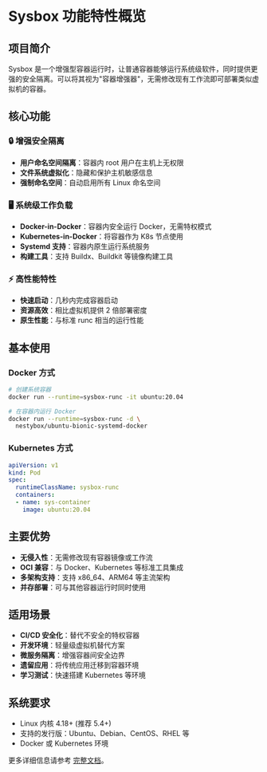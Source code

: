 # Sysbox 功能特性概览

## 项目简介

Sysbox 是一个增强型容器运行时，让普通容器能够运行系统级软件，同时提供更强的安全隔离。可以将其视为"容器增强器"，无需修改现有工作流即可部署类似虚拟机的容器。

## 核心功能

### 🔒 增强安全隔离
- **用户命名空间隔离**：容器内 root 用户在主机上无权限
- **文件系统虚拟化**：隐藏和保护主机敏感信息
- **强制命名空间**：自动启用所有 Linux 命名空间

### 🖥️ 系统级工作负载
- **Docker-in-Docker**：容器内安全运行 Docker，无需特权模式
- **Kubernetes-in-Docker**：将容器作为 K8s 节点使用
- **Systemd 支持**：容器内原生运行系统服务
- **构建工具**：支持 Buildx、Buildkit 等镜像构建工具

### ⚡ 高性能特性
- **快速启动**：几秒内完成容器启动
- **资源高效**：相比虚拟机提供 2 倍部署密度
- **原生性能**：与标准 runc 相当的运行性能

## 基本使用

### Docker 方式
```bash
# 创建系统容器
docker run --runtime=sysbox-runc -it ubuntu:20.04

# 在容器内运行 Docker
docker run --runtime=sysbox-runc -d \
  nestybox/ubuntu-bionic-systemd-docker
```

### Kubernetes 方式
```yaml
apiVersion: v1
kind: Pod
spec:
  runtimeClassName: sysbox-runc
  containers:
  - name: sys-container
    image: ubuntu:20.04
```

## 主要优势

- **无侵入性**：无需修改现有容器镜像或工作流
- **OCI 兼容**：与 Docker、Kubernetes 等标准工具集成
- **多架构支持**：支持 x86_64、ARM64 等主流架构
- **并存部署**：可与其他容器运行时同时使用

## 适用场景

- **CI/CD 安全化**：替代不安全的特权容器
- **开发环境**：轻量级虚拟机替代方案  
- **微服务隔离**：增强容器间安全边界
- **遗留应用**：将传统应用迁移到容器环境
- **学习测试**：快速搭建 Kubernetes 等环境

## 系统要求

- Linux 内核 4.18+ (推荐 5.4+)
- 支持的发行版：Ubuntu、Debian、CentOS、RHEL 等
- Docker 或 Kubernetes 环境

更多详细信息请参考 [完整文档](docs/README.md)。

